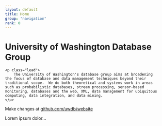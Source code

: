 ```yaml
---
layout: default
title: Home
group: "navigation"
rank: 0
---
```


<div class="jumbotron">
	<h1>University of Washington Database Group</h1>

	<p class="lead">
		The University of Washington's database group aims at broadening the focus of database and data management techniques beyond their traditional scope.  We do both theoretical and systems work in areas such as probabilistic databases, stream processing, sensor-based monitoring, databases and the web, XML, data management for ubiquitous computing, data integration, and data mining.
	</p>
</div>

Make changes at [github.com/uwdb/website](https://github.com/uwdb/website)

Lorem ipsum dolor...

